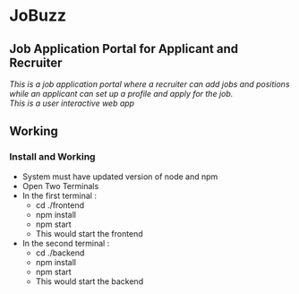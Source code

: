 # JoBuzz

## Job Application Portal for Applicant and Recruiter

*This is a job application portal where a recruiter can add jobs and positions while an applicant can set up a profile and apply for the job.*  
*This is a user interactive web app*  


## Working

### Install and Working

* System must have updated version of node and npm
* Open Two Terminals
* In the first terminal :   
    * cd ./frontend
    * npm install
    * npm start
    * This would start the frontend
* In the second terminal : 
    * cd ./backend
    * npm install
    * npm start
    * This would start the backend